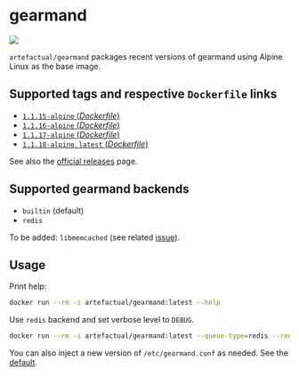 # gearmand
[![](https://images.microbadger.com/badges/image/artefactual/gearmand.svg)](https://microbadger.com/images/artefactual/gearmand)

`artefactual/gearmand` packages recent versions of gearmand using Alpine Linux as the base image.

## Supported tags and respective `Dockerfile` links

- [`1.1.15-alpine` (*Dockerfile*)](https://github.com/artefactual-labs/docker-gearmand/tree/master/1.1.15/Dockerfile)
- [`1.1.16-alpine` (*Dockerfile*)](https://github.com/artefactual-labs/docker-gearmand/tree/master/1.1.16/Dockerfile)
- [`1.1.17-alpine` (*Dockerfile*)](https://github.com/artefactual-labs/docker-gearmand/tree/master/1.1.17/Dockerfile)
- [`1.1.18-alpine`, `latest` (*Dockerfile*)](https://github.com/artefactual-labs/docker-gearmand/tree/master/1.1.18/Dockerfile)

See also the [official releases](https://github.com/gearman/gearmand/releases) page.

## Supported gearmand backends

- `builtin` (default)
- `redis`

To be added: `libmemcached` (see related [issue](https://bugs.alpinelinux.org/issues/7065)).

## Usage

Print help:

```bash
docker run --rm -i artefactual/gearmand:latest --help
```

Use `redis` backend and set verbose level to `DEBUG`.

```bash
docker run --rm -i artefactual/gearmand:latest --queue-type=redis --redis-server=192.168.1.1 --redis-port=6379 --verbose=DEBUG
```

You can also inject a new version of `/etc/gearmand.conf` as needed. See the [default](https://github.com/artefactual-labs/docker-gearmand/blob/master/1.1.16/gearmand.conf).
